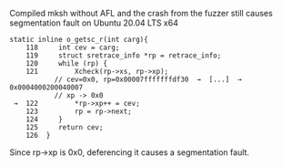 Compiled mksh without AFL and the crash from the fuzzer still causes segmentation fault on
Ubuntu 20.04 LTS x64


```
static inline o_getsc_r(int carg){
    118	 	int cev = carg;
    119	 	struct sretrace_info *rp = retrace_info;
    120	 	while (rp) {
    121	 		Xcheck(rp->xs, rp->xp);
           // cev=0x0, rp=0x00007fffffffdf30  →  [...]  →  0x0004000200040007
           // xp -> 0x0
 →  122	 		*rp->xp++ = cev;
    123	 		rp = rp->next;
    124	 	}
    125	 	return cev;
    126	 }

```

Since rp->xp is 0x0, deferencing it causes a segmentation fault.
